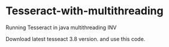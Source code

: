 # Tesseract-with-multithreading
Running Tesseract in java multithreading INV

Download latest tesseact 3.8 version. and use this code.
